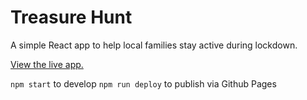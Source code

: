 # Treasure Hunt

A simple React app to help local families stay active during lockdown.

[View the live app.](https://morleypark.co.uk/?ref=github)

`npm start` to develop
`npm run deploy` to publish via Github Pages
